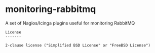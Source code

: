 # monitoring-rabbitmq
A set of Nagios/Icinga plugins useful for monitoring RabbitMQ

```
License
-------

2-clause license ("Simplified BSD License" or "FreeBSD License")
